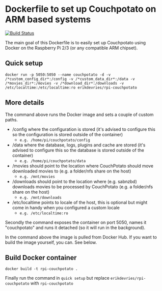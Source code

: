 # Dockerfile to set up Couchpotato on ARM based systems

[![Build Status](https://travis-ci.org/edv/docker-arm-couchpotato.svg?branch=master)](https://travis-ci.org/edv/docker-arm-couchpotato)

The main goal of this Dockerfile is to easily set up Couchpotato using Docker on the Raspberry Pi 2/3 (or any compatible ARM chipset).

## Quick setup

`docker run -p 5050:5050 --name couchpotato -d -v /*custom_config_dir*:/config -v /*custom_data_dir*:/data -v /*movies_dir*:/movies -v /*download_dir*:/downloads -v /etc/localtime:/etc/localtime:ro erikdevries/rpi-couchpotato`

## More details

The command above runs the Docker image and sets a couple of custom paths.

* /config where the configuration is stored (it's advised to configure this so the configuration is stored outside of the container)
    * `e.g. /home/pi/couchpotato/config`
* /data where the database, logs, plugins and cache are stored (it's advised to configure this so the database is stored outside of the container)
    * `e.g. /home/pi/couchpotato/data`
* /movies should point to the location where CouchPotato should move downloaded movies to (e.g. a folder/nfs share on the host)
    * `e.g. /mnt/movies`
* /downloads should point to the location where (e.g. sabnzbd) downloads movies to be processed by CouchPotato (e.g. a folder/nfs share on the host)
    * `e.g. /mnt/downloads`
* /etc/localtime points to locale of the host, this is optional but might come in handy when you configured a custom locale
    * `e.g. /etc/localtime:ro`

Secondly the command exposes the container on port 5050, names it "couchpotato" and runs it detached (so it will run in the background).

In the command above the image is pulled from Docker Hub. If you want to build the image yourself, you can. See below. 

## Build Docker container

`docker build -t rpi-couchpotato .`

Finally run the command in `quick setup` but replace `erikdevries/rpi-couchpotato` with `rpi-couchpotato` 
